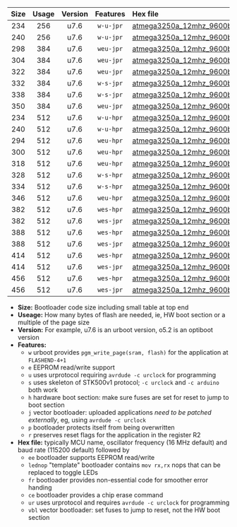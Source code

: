 |Size|Usage|Version|Features|Hex file|
|:-:|:-:|:-:|:-:|:--|
|234|256|u7.6|`w-u-jpr`|[atmega3250a_12mhz_9600bps_ur_vbl.hex](https://raw.githubusercontent.com/stefanrueger/urboot/main/atmega3250a_12mhz_9600bps_ur_vbl.hex)|
|240|256|u7.6|`w-u-jpr`|[atmega3250a_12mhz_9600bps_lednop_ur_vbl.hex](https://raw.githubusercontent.com/stefanrueger/urboot/main/atmega3250a_12mhz_9600bps_lednop_ur_vbl.hex)|
|298|384|u7.6|`weu-jpr`|[atmega3250a_12mhz_9600bps_ee_ur_vbl.hex](https://raw.githubusercontent.com/stefanrueger/urboot/main/atmega3250a_12mhz_9600bps_ee_ur_vbl.hex)|
|304|384|u7.6|`weu-jpr`|[atmega3250a_12mhz_9600bps_ee_lednop_ur_vbl.hex](https://raw.githubusercontent.com/stefanrueger/urboot/main/atmega3250a_12mhz_9600bps_ee_lednop_ur_vbl.hex)|
|322|384|u7.6|`weu-jpr`|[atmega3250a_12mhz_9600bps_ee_lednop_fr_ur_vbl.hex](https://raw.githubusercontent.com/stefanrueger/urboot/main/atmega3250a_12mhz_9600bps_ee_lednop_fr_ur_vbl.hex)|
|332|384|u7.6|`w-s-jpr`|[atmega3250a_12mhz_9600bps_vbl.hex](https://raw.githubusercontent.com/stefanrueger/urboot/main/atmega3250a_12mhz_9600bps_vbl.hex)|
|338|384|u7.6|`w-s-jpr`|[atmega3250a_12mhz_9600bps_lednop_vbl.hex](https://raw.githubusercontent.com/stefanrueger/urboot/main/atmega3250a_12mhz_9600bps_lednop_vbl.hex)|
|350|384|u7.6|`weu-jpr`|[atmega3250a_12mhz_9600bps_ee_lednop_fr_ce_ur_vbl.hex](https://raw.githubusercontent.com/stefanrueger/urboot/main/atmega3250a_12mhz_9600bps_ee_lednop_fr_ce_ur_vbl.hex)|
|234|512|u7.6|`w-u-hpr`|[atmega3250a_12mhz_9600bps_ur.hex](https://raw.githubusercontent.com/stefanrueger/urboot/main/atmega3250a_12mhz_9600bps_ur.hex)|
|240|512|u7.6|`w-u-hpr`|[atmega3250a_12mhz_9600bps_lednop_ur.hex](https://raw.githubusercontent.com/stefanrueger/urboot/main/atmega3250a_12mhz_9600bps_lednop_ur.hex)|
|294|512|u7.6|`weu-hpr`|[atmega3250a_12mhz_9600bps_ee_ur.hex](https://raw.githubusercontent.com/stefanrueger/urboot/main/atmega3250a_12mhz_9600bps_ee_ur.hex)|
|300|512|u7.6|`weu-hpr`|[atmega3250a_12mhz_9600bps_ee_lednop_ur.hex](https://raw.githubusercontent.com/stefanrueger/urboot/main/atmega3250a_12mhz_9600bps_ee_lednop_ur.hex)|
|318|512|u7.6|`weu-hpr`|[atmega3250a_12mhz_9600bps_ee_lednop_fr_ur.hex](https://raw.githubusercontent.com/stefanrueger/urboot/main/atmega3250a_12mhz_9600bps_ee_lednop_fr_ur.hex)|
|328|512|u7.6|`w-s-hpr`|[atmega3250a_12mhz_9600bps.hex](https://raw.githubusercontent.com/stefanrueger/urboot/main/atmega3250a_12mhz_9600bps.hex)|
|334|512|u7.6|`w-s-hpr`|[atmega3250a_12mhz_9600bps_lednop.hex](https://raw.githubusercontent.com/stefanrueger/urboot/main/atmega3250a_12mhz_9600bps_lednop.hex)|
|346|512|u7.6|`weu-hpr`|[atmega3250a_12mhz_9600bps_ee_lednop_fr_ce_ur.hex](https://raw.githubusercontent.com/stefanrueger/urboot/main/atmega3250a_12mhz_9600bps_ee_lednop_fr_ce_ur.hex)|
|382|512|u7.6|`wes-hpr`|[atmega3250a_12mhz_9600bps_ee.hex](https://raw.githubusercontent.com/stefanrueger/urboot/main/atmega3250a_12mhz_9600bps_ee.hex)|
|382|512|u7.6|`wes-jpr`|[atmega3250a_12mhz_9600bps_ee_vbl.hex](https://raw.githubusercontent.com/stefanrueger/urboot/main/atmega3250a_12mhz_9600bps_ee_vbl.hex)|
|388|512|u7.6|`wes-hpr`|[atmega3250a_12mhz_9600bps_ee_lednop.hex](https://raw.githubusercontent.com/stefanrueger/urboot/main/atmega3250a_12mhz_9600bps_ee_lednop.hex)|
|388|512|u7.6|`wes-jpr`|[atmega3250a_12mhz_9600bps_ee_lednop_vbl.hex](https://raw.githubusercontent.com/stefanrueger/urboot/main/atmega3250a_12mhz_9600bps_ee_lednop_vbl.hex)|
|414|512|u7.6|`wes-hpr`|[atmega3250a_12mhz_9600bps_ee_lednop_fr.hex](https://raw.githubusercontent.com/stefanrueger/urboot/main/atmega3250a_12mhz_9600bps_ee_lednop_fr.hex)|
|414|512|u7.6|`wes-jpr`|[atmega3250a_12mhz_9600bps_ee_lednop_fr_vbl.hex](https://raw.githubusercontent.com/stefanrueger/urboot/main/atmega3250a_12mhz_9600bps_ee_lednop_fr_vbl.hex)|
|456|512|u7.6|`wes-hpr`|[atmega3250a_12mhz_9600bps_ee_lednop_fr_ce.hex](https://raw.githubusercontent.com/stefanrueger/urboot/main/atmega3250a_12mhz_9600bps_ee_lednop_fr_ce.hex)|
|456|512|u7.6|`wes-jpr`|[atmega3250a_12mhz_9600bps_ee_lednop_fr_ce_vbl.hex](https://raw.githubusercontent.com/stefanrueger/urboot/main/atmega3250a_12mhz_9600bps_ee_lednop_fr_ce_vbl.hex)|

- **Size:** Bootloader code size including small table at top end
- **Useage:** How many bytes of flash are needed, ie, HW boot section or a multiple of the page size
- **Version:** For example, u7.6 is an urboot version, o5.2 is an optiboot version
- **Features:**
  + `w` urboot provides `pgm_write_page(sram, flash)` for the application at `FLASHEND-4+1`
  + `e` EEPROM read/write support
  + `u` uses urprotocol requiring `avrdude -c urclock` for programming
  + `s` uses skeleton of STK500v1 protocol; `-c urclock` and `-c arduino` both work
  + `h` hardware boot section: make sure fuses are set for reset to jump to boot section
  + `j` vector bootloader: uploaded applications *need to be patched externally*, eg, using `avrdude -c urclock`
  + `p` bootloader protects itself from being overwritten
  + `r` preserves reset flags for the application in the register R2
- **Hex file:** typically MCU name, oscillator frequency (16 MHz default) and baud rate (115200 default) followed by
  + `ee` bootloader supports EEPROM read/write
  + `lednop` "template" bootloader contains `mov rx,rx` nops that can be replaced to toggle LEDs
  + `fr` bootloader provides non-essential code for smoother error handing
  + `ce` bootloader provides a chip erase command
  + `ur` uses urprotocol and requires `avrdude -c urclock` for programming
  + `vbl` vector bootloader: set fuses to jump to reset, not the HW boot section
